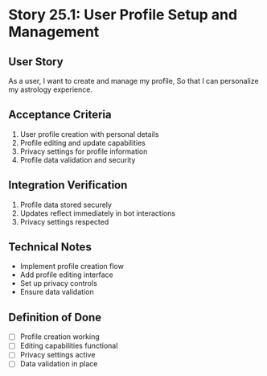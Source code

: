 # Story 25.1: User Profile Setup and Management

## User Story

As a user,
I want to create and manage my profile,
So that I can personalize my astrology experience.

## Acceptance Criteria

1. User profile creation with personal details
2. Profile editing and update capabilities
3. Privacy settings for profile information
4. Profile data validation and security

## Integration Verification

1. Profile data stored securely
2. Updates reflect immediately in bot interactions
3. Privacy settings respected

## Technical Notes

- Implement profile creation flow
- Add profile editing interface
- Set up privacy controls
- Ensure data validation

## Definition of Done

- [ ] Profile creation working
- [ ] Editing capabilities functional
- [ ] Privacy settings active
- [ ] Data validation in place
